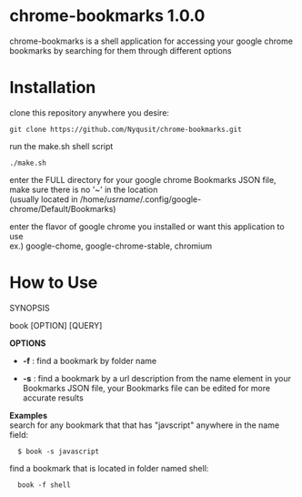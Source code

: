 chrome-bookmarks 1.0.0
============

chrome-bookmarks is a shell application for accessing your google chrome bookmarks by searching for them through different options 

Installation
============
clone this repository anywhere you desire:
```
git clone https://github.com/Nyqusit/chrome-bookmarks.git
```

run the make.sh shell script
```
./make.sh
```
enter the FULL directory for your google chrome Bookmarks JSON file, make sure there is no '~' in the location <br />
(usually located in /home/*usrname*/.config/google-chrome/Default/Bookmarks)

enter the flavor of google chrome you installed or want this application to use <br />
ex.) google-chome, google-chrome-stable, chromium

How to Use
============

SYNOPSIS

book [OPTION] [QUERY]

**OPTIONS**
* **-f** : find a bookmark by folder name

* **-s** : find a bookmark by a url description from the name element in your Bookmarks JSON file, your Bookmarks file can be edited for more accurate results

**Examples** <br />
search for any bookmark that that has "javscript" anywhere in the name field:
```
  $ book -s javascript
```

find a bookmark that is located in folder named shell:

```
  book -f shell
```
